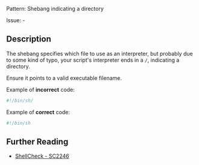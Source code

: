 Pattern: Shebang indicating a directory

Issue: -

## Description

The shebang specifies which file to use as an interpreter, but probably due to some kind of typo, your script's interpreter ends in a `/`, indicating a directory.

Ensure it points to a valid executable filename.

Example of **incorrect** code:

```sh
#!/bin/sh/
```

Example of **correct** code:

```sh
#!/bin/sh
```

## Further Reading

* [ShellCheck - SC2246](https://github.com/koalaman/shellcheck/wiki/SC2246)
